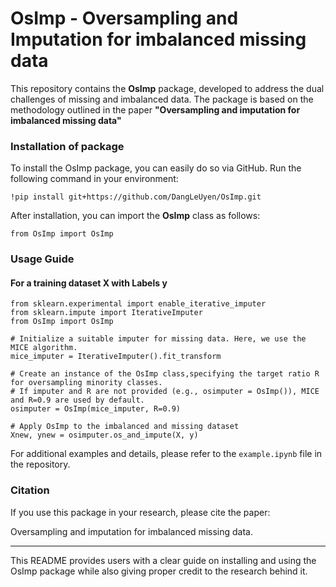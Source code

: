# OsImp - Oversampling and Imputation for imbalanced missing data
This repository contains the **OsImp** package, developed to address the dual challenges of missing and imbalanced data. The package is based on the methodology outlined in the paper **"Oversampling and imputation for imbalanced missing data"**

### Installation of package
To install the OsImp package, you can easily do so via GitHub. Run the following command in your environment:

`!pip install git+https://github.com/DangLeUyen/OsImp.git`

After installation, you can import the **OsImp** class as follows:

`from OsImp import OsImp`

### Usage Guide

#### For a training dataset X with Labels y

```
from sklearn.experimental import enable_iterative_imputer
from sklearn.impute import IterativeImputer
from OsImp import OsImp

# Initialize a suitable imputer for missing data. Here, we use the MICE algorithm.
mice_imputer = IterativeImputer().fit_transform

# Create an instance of the OsImp class,specifying the target ratio R for oversampling minority classes.
# If imputer and R are not provided (e.g., osimputer = OsImp()), MICE and R=0.9 are used by default.
osimputer = OsImp(mice_imputer, R=0.9)

# Apply OsImp to the imbalanced and missing dataset
Xnew, ynew = osimputer.os_and_impute(X, y)
```

For additional examples and details, please refer to the `example.ipynb` file in the repository.
### Citation
If you use this package in your research, please cite the paper:

Oversampling and imputation for imbalanced missing data.

-------------------------------
This README provides users with a clear guide on installing and using the OsImp package while also giving proper credit to the research behind it.

